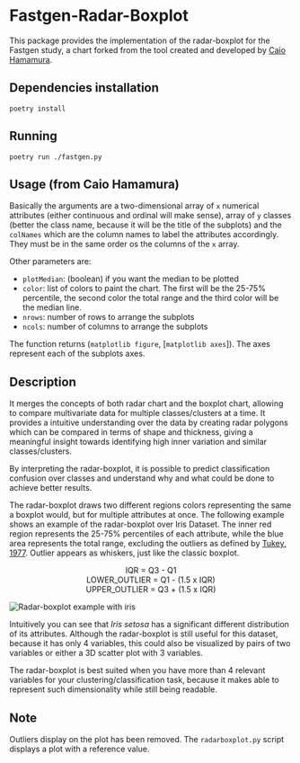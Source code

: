 # Fastgen-Radar-Boxplot

This package provides the implementation of the radar-boxplot for the Fastgen study, a chart forked from the tool created and developed by [Caio Hamamura](https://github.com/caiohamamura).

## Dependencies installation

    poetry install

## Running

    poetry run ./fastgen.py

## Usage (from Caio Hamamura)

Basically the arguments are a two-dimensional array of `x` numerical attributes (either continuous and ordinal will make sense), array of `y` classes (better the class name, because it will be the title of the subplots) and the `colNames` which are the column names to label the attributes accordingly. They must be in the same order os the columns of the `x` array.

Other parameters are:

- `plotMedian`: (boolean) if you want the median to be plotted
- `color`: list of colors to paint the chart. The first will be the 25-75% percentile, the second color the total range and the third color will be the median line.
- `nrows`: number of rows to arrange the subplots 
- `ncols`: number of columns to arrange the subplots

The function returns (`matplotlib figure`, [`matplotlib axes`]). The axes represent each of the subplots axes.


## Description

It merges the concepts of both radar chart and the boxplot chart, allowing to compare multivariate data for multiple classes/clusters at a time. It provides a intuitive understanding over the data by creating radar polygons which can be compared in terms of shape and thickness, giving a meaningful insight towards identifying high inner variation and similar classes/clusters.

By interpreting the radar-boxplot, it is possible to predict classification confusion over classes and understand why and what could be done to achieve better results.

The radar-boxplot draws two different regions colors representing the same a boxplot would, but for multiple attributes at once. The following example shows an example of the radar-boxplot over Iris Dataset. The inner red region represents the 25-75% percentiles of each attribute, while the blue area represents the total range, excluding the outliers as defined by [Tukey, 1977](https://amstat.tandfonline.com/doi/abs/10.1080/00031305.1978.10479236). Outlier appears as whiskers, just like the classic boxplot.

<p align="center">
IQR = Q3 - Q1 
 <br/>
LOWER_OUTLIER = Q1 - (1.5 x IQR)
<br/>
UPPER_OUTLIER = Q3 + (1.5 x IQR)
</p>


![Radar-boxplot example with iris](https://github.com/caiohamamura/radarboxplot-python/blob/master/tests/radarboxplot.png?raw=true)

Intuitively you can see that *Iris setosa* has a significant different distribution of its attributes. Although the radar-boxplot is still useful for this dataset, because it has only 4 variables, this could also be visualized by pairs of two variables or either a 3D scatter plot with 3 variables.

The radar-boxplot is best suited when you have more than 4 relevant variables for your clustering/classification task, because it makes able to represent such dimensionality while still being readable.

## Note

Outliers display on the plot has been removed.
The `radarboxplot.py` script displays a plot with a reference value.
